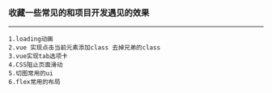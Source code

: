 ### 收藏一些常见的和项目开发遇见的效果
----------------------
	1.loading动画
	2.vue 实现点击当前元素添加class 去掉兄弟的class
	3.vue实现tab选项卡
	4.CSS阻止页面滑动
	5.切图常用的ui
	6.flex常用的布局